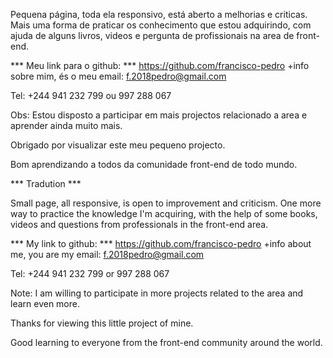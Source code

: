 Pequena página, toda ela responsivo, está aberto a melhorias e criticas.
Mais uma forma de praticar os conhecimento que estou adquirindo, com ajuda de alguns livros, videos e pergunta de profissionais na area de front-end.


*** Meu link para o github: ***
https://github.com/francisco-pedro
+info sobre mim, és o meu email: f.2018pedro@gmail.com

Tel: +244 941 232 799 ou 997 288 067

Obs: Estou disposto a participar em mais projectos relacionado a area e aprender ainda muito mais.


Obrigado por visualizar este meu pequeno projecto.

Bom aprendizando a todos da comunidade front-end de todo mundo.



*** Tradution ***

Small page, all responsive, is open to improvement and criticism.
One more way to practice the knowledge I'm acquiring, with the help of some books, videos and questions from professionals in the front-end area.


*** My link to github: ***
https://github.com/francisco-pedro
+info about me, you are my email: f.2018pedro@gmail.com

Tel: +244 941 232 799 or 997 288 067

Note: I am willing to participate in more projects related to the area and learn even more.


Thanks for viewing this little project of mine.

Good learning to everyone from the front-end community around the world.